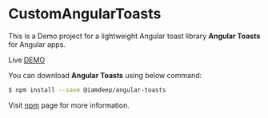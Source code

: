 # CustomAngularToasts

This is a Demo project for a lightweight Angular toast library **Angular Toasts** for Angular apps.

Live [DEMO](https://angular-toasts.vercel.app/)

You can download **Angular Toasts** using below command:

```bash
$ npm install --save @iamdeep/angular-toasts
```

Visit [npm](https://www.npmjs.com/package/@iamdeep/angular-toasts) page for more information.
